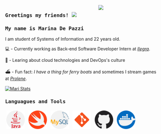 <img align="right" width="200px" src="https://media.giphy.com/media/l378eVk7KxCOuJfPO/giphy.gif"/>

### <samp> Greetings my friends! <img src="https://media.giphy.com/media/3003MwjfivhWUU55XX/giphy.gif" width="100px"/></samp>

### <samp> My name is Marina De Pazzi </samp>
I am student of Systems of Information and 22 years old.


💻 - Currently working as Back-end Software Developer Intern at [*Ilegra*](https://github.com/ilegra/).

📜 - Learing about cloud technologies and DevOps's culture

⛴️  - Fun fact: _I have a thing for ferry boats_ and sometimes I stream games at [_Prolene_](https://twitch.tv/prolene).

[<img align="center" src="https://github-readme-stats.vercel.app/api?username=MarinaFX&show_icons=true&theme=buefy" alt="Mari Stats" width="40%" />](https://github.com/MarinaFX)


### <samp> Languagues and Tools </samp>


<p align="left">
<img width="60px" src="https://raw.githubusercontent.com/MarinaFX/MarinaFX/master/svgs/003-java.svg" alt="Java" style="vertical-align:top; margin:4px"/>
<img width="60px" src="https://raw.githubusercontent.com/MarinaFX/MarinaFX/master/svgs/024-swift.svg"alt="Swift" style="vertical-align:top; margin:4px"/>
<img width="60px" src="https://raw.githubusercontent.com/MarinaFX/MarinaFX/master/svgs/021-mysql.svg" alt="Mysql" style="vertical-align:top; margin:4px"/>
<img width="60px" src="https://raw.githubusercontent.com/MarinaFX/MarinaFX/master/svgs/icons8-git.svg" alt="Git" style="vertical-align:top; margin:4px"/>
<img width="60px" src="https://raw.githubusercontent.com/MarinaFX/MarinaFX/master/svgs/010-github.svg" alt="Github" style="vertical-align:top; margin:4px"/>
<img width="60px" src="https://raw.githubusercontent.com/MarinaFX/MarinaFX/master/svgs/004-docker.svg" alt="Docker" style="vertical-align:top; margin:4px"/>

</p>

